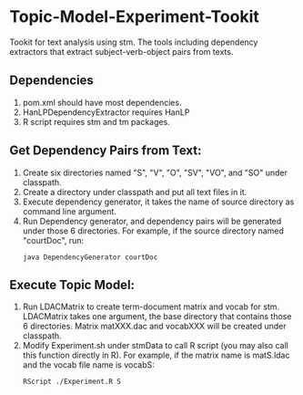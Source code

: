# Topic-Model-Experiment-Tookit
Tookit for text analysis using stm. The tools including dependency extractors that extract subject-verb-object pairs from texts.

## Dependencies
1. pom.xml should have most dependencies.
2. HanLPDependencyExtractor requires HanLP
3. R script requires stm and tm packages.

## Get Dependency Pairs from Text:
1. Create six directories named "S", "V", "O", "SV", "VO", and "SO" under classpath.
2. Create a directory under classpath and put all text files in it.
3. Execute dependency generator, it takes the name of source directory as command line argument.
4. Run Dependency generator, and dependency pairs will be generated under those 6 directories. For example, if the source directory named "courtDoc", run:
   ```
   java DependencyGenerator courtDoc
   ```

## Execute Topic Model:
1. Run LDACMatrix to create term-document matrix and vocab for stm. LDACMatrix takes one argument, the base directory that contains those 6 directories. Matrix matXXX.dac and vocabXXX will be created under classpath.
2. Modify Experiment.sh under stmData to call R script (you may also call this function directly in R). For example, if the matrix name is matS.ldac and the vocab file name is vocabS:
   ```
   RScript ./Experiment.R S
   ```
